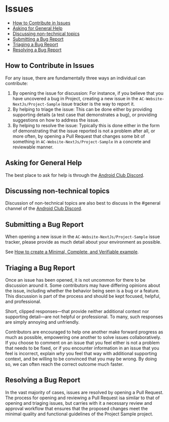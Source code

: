 # Issues

- [How to Contribute in Issues](#how-to-contribute-in-issues)
- [Asking for General Help](#asking-for-general-help)
- [Discussing non-technical topics](#discussing-non-technical-topics)
- [Submitting a Bug Report](#submitting-a-bug-report)
- [Triaging a Bug Report](#triaging-a-bug-report)
- [Resolving a Bug Report](#resolving-a-bug-report)

## How to Contribute in Issues

For any issue, there are fundamentally three ways an individual can
contribute:

1. By opening the issue for discussion: For instance, if you believe that you
   have uncovered a bug in Project, creating a new issue in the `AC-Website-NextJs/Project-Sample`
   issue tracker is the way to report it.
2. By helping to triage the issue: This can be done either by providing
   supporting details (a test case that demonstrates a bug), or providing
   suggestions on how to address the issue.
3. By helping to resolve the issue: Typically this is done either in the form
   of demonstrating that the issue reported is not a problem after all, or more
   often, by opening a Pull Request that changes some bit of something in
   `AC-Website-NextJs/Project-Sample` in a concrete and reviewable manner.

## Asking for General Help

The best place to ask for help is through the [Android Club Discord](https://discord.gg/agyWAenzJu).

## Discussing non-technical topics

Discussion of non-technical topics are also best to discuss in the #general channel
of the [Android Club Discord](https://discord.gg/agyWAenzJu).

## Submitting a Bug Report

When opening a new issue in the `AC-Website-NextJs/Project-Sample` issue tracker, please provide as much
detail about your environment as possible.

See [How to create a Minimal, Complete, and Verifiable example](https://stackoverflow.com/help/mcve).

## Triaging a Bug Report

Once an issue has been opened, it is not uncommon for there to be discussion
around it. Some contributors may have differing opinions about the issue,
including whether the behavior being seen is a bug or a feature. This discussion
is part of the process and should be kept focused, helpful, and professional.

Short, clipped responses—that provide neither additional context nor supporting
detail—are not helpful or professional. To many, such responses are simply
annoying and unfriendly.

Contributors are encouraged to help one another make forward progress as much
as possible, empowering one another to solve issues collaboratively. If you
choose to comment on an issue that you feel either is not a problem that needs
to be fixed, or if you encounter information in an issue that you feel is
incorrect, explain _why_ you feel that way with additional supporting context,
and be willing to be convinced that you may be wrong. By doing so, we can often
reach the correct outcome much faster.

## Resolving a Bug Report

In the vast majority of cases, issues are resolved by opening a Pull Request.
The process for opening and reviewing a Pull Request isa similar to that of
opening and triaging issues, but carries with it a necessary review and approval
workflow that ensures that the proposed changes meet the minimal quality and
functional guidelines of the Project Sample project.
